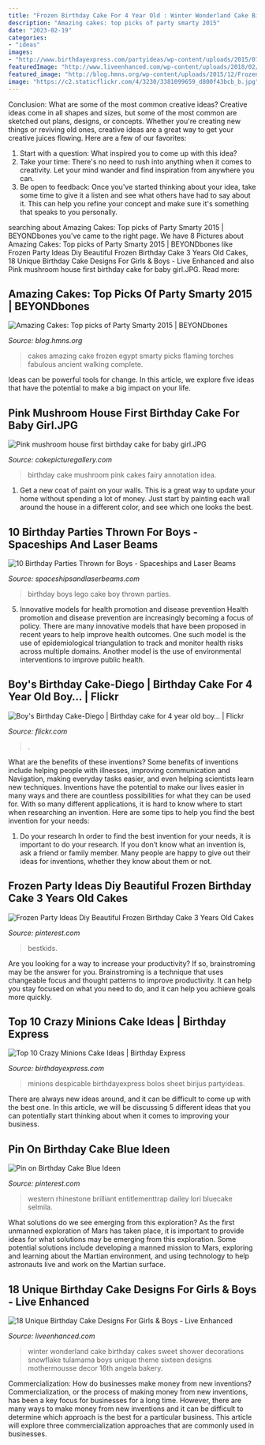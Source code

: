 ```yaml
---
title: "Frozen Birthday Cake For 4 Year Old : Winter Wonderland Cake Birthday Cakes Sweet Shower Decorations Snowflake Tulamama Boys Unique Theme Sixteen Designs Mothermousse Decor 16th Angela Bakery"
description: "Amazing cakes: top picks of party smarty 2015"
date: "2023-02-19"
categories:
- "ideas"
images:
- "http://www.birthdayexpress.com/partyideas/wp-content/uploads/2015/07/Minions-cake-11-991x1024.jpg"
featuredImage: "http://www.liveenhanced.com/wp-content/uploads/2018/02/Winter-Wonderland-Cakes-1.jpg"
featured_image: "http://blog.hmns.org/wp-content/uploads/2015/12/Frozen.jpg"
image: "https://c2.staticflickr.com/4/3230/3381099659_d800f43bcb_b.jpg"
---
```



Conclusion: What are some of the most common creative ideas?
Creative ideas come in all shapes and sizes, but some of the most common are sketched out plans, designs, or concepts. Whether you're creating new things or reviving old ones, creative ideas are a great way to get your creative juices flowing. Here are a few of our favorites:
1. Start with a question: What inspired you to come up with this idea?
2. Take your time: There's no need to rush into anything when it comes to creativity. Let your mind wander and find inspiration from anywhere you can.
3. Be open to feedback: Once you've started thinking about your idea, take some time to give it a listen and see what others have had to say about it. This can help you refine your concept and make sure it's something that speaks to you personally.

	

		
searching about Amazing Cakes: Top picks of Party Smarty 2015 | BEYONDbones you've came to the right page. We have 8 Pictures about Amazing Cakes: Top picks of Party Smarty 2015 | BEYONDbones like Frozen Party Ideas Diy Beautiful Frozen Birthday Cake 3 Years Old Cakes, 18 Unique Birthday Cake Designs For Girls &amp; Boys - Live Enhanced and also Pink mushroom house first birthday cake for baby girl.JPG. Read more:
		
    
## Amazing Cakes: Top Picks Of Party Smarty 2015 | BEYONDbones

<img loading=lazy src="http://blog.hmns.org/wp-content/uploads/2015/12/Frozen.jpg" onerror="this.onerror=null;this.src='https://tse1.mm.bing.net/th?id=OIP._AguVLjgyEu0Z7EPOCWbIwHaNF&amp;pid=15.1';" alt="Amazing Cakes: Top picks of Party Smarty 2015 | BEYONDbones">

_Source: blog.hmns.org_

>cakes amazing cake frozen egypt smarty picks flaming torches fabulous ancient walking complete. 

	

Ideas can be powerful tools for change. In this article, we explore five ideas that have the potential to make a big impact on your life.

    
## Pink Mushroom House First Birthday Cake For Baby Girl.JPG

<img loading=lazy src="http://www.cakepicturegallery.com/d/60839-2/Pink+mushroom+house+first+birthday+cake+for+baby+girl.JPG" onerror="this.onerror=null;this.src='https://tse1.mm.bing.net/th?id=OIP.siuGIXaDuuVQNpF3OR1MMAHaKM&amp;pid=15.1';" alt="Pink mushroom house first birthday cake for baby girl.JPG">

_Source: cakepicturegallery.com_

>birthday cake mushroom pink cakes fairy annotation idea. 

	

1. Get a new coat of paint on your walls. This is a great way to update your home without spending a lot of money. Just start by painting each wall around the house in a different color, and see which one looks the best.

    
## 10 Birthday Parties Thrown For Boys - Spaceships And Laser Beams

<img loading=lazy src="http://spaceshipsandlaserbeams.com/wp-content/uploads/2015/09/5-Boys-Lego-Birthday-Party-Cake.jpg" onerror="this.onerror=null;this.src='https://tse3.mm.bing.net/th?id=OIP.kbIpqM5PdtYNbIpWjbSpOAHaLH&amp;pid=15.1';" alt="10 Birthday Parties Thrown for Boys - Spaceships and Laser Beams">

_Source: spaceshipsandlaserbeams.com_

>birthday boys lego cake boy thrown parties. 

	

5) Innovative models for health promotion and disease prevention
Health promotion and disease prevention are increasingly becoming a focus of policy. There are many innovative models that have been proposed in recent years to help improve health outcomes. One such model is the use of epidemiological triangulation to track and monitor health risks across multiple domains. Another model is the use of environmental interventions to improve public health.

    
## Boy&#039;s Birthday Cake-Diego | Birthday Cake For 4 Year Old Boy… | Flickr

<img loading=lazy src="https://c2.staticflickr.com/4/3230/3381099659_d800f43bcb_b.jpg" onerror="this.onerror=null;this.src='https://tse3.mm.bing.net/th?id=OIP.Ox58MByGV0gMZTt6cRoXhAHaFj&amp;pid=15.1';" alt="Boy&#039;s Birthday Cake-Diego | Birthday cake for 4 year old boy… | Flickr">

_Source: flickr.com_

>. 

	

What are the benefits of these inventions?
Some benefits of inventions include helping people with illnesses, improving communication and Navigation, making everyday tasks easier, and even helping scientists learn new techniques. Inventions have the potential to make our lives easier in many ways and there are countless possibilities for what they can be used for. With so many different applications, it is hard to know where to start when researching an invention. Here are some tips to help you find the best invention for your needs:
1) Do your research
In order to find the best invention for your needs, it is important to do your research. If you don’t know what an invention is, ask a friend or family member. Many people are happy to give out their ideas for inventions, whether they know about them or not.

    
## Frozen Party Ideas Diy Beautiful Frozen Birthday Cake 3 Years Old Cakes

<img loading=lazy src="https://i.pinimg.com/736x/f9/29/3b/f9293b53332740704aea63328974bd42.jpg" onerror="this.onerror=null;this.src='https://tse1.mm.bing.net/th?id=OIP.Q6xkMsG8u5Ak2Sj7Dl5OTAHaJ3&amp;pid=15.1';" alt="Frozen Party Ideas Diy Beautiful Frozen Birthday Cake 3 Years Old Cakes">

_Source: pinterest.com_

>bestkids. 

	

Are you looking for a way to increase your productivity? If so, brainstroming may be the answer for you. Brainstroming is a technique that uses changeable focus and thought patterns to improve productivity. It can help you stay focused on what you need to do, and it can help you achieve goals more quickly.

    
## Top 10 Crazy Minions Cake Ideas | Birthday Express

<img loading=lazy src="http://www.birthdayexpress.com/partyideas/wp-content/uploads/2015/07/Minions-cake-11-991x1024.jpg" onerror="this.onerror=null;this.src='https://tse2.mm.bing.net/th?id=OIP.thLrrIHA8-8y8JJvq6tSEAHaHp&amp;pid=15.1';" alt="Top 10 Crazy Minions Cake Ideas | Birthday Express">

_Source: birthdayexpress.com_

>minions despicable birthdayexpress bolos sheet birijus partyideas. 

	

There are always new ideas around, and it can be difficult to come up with the best one. In this article, we will be discussing 5 different ideas that you can potentially start thinking about when it comes to improving your business.

    
## Pin On Birthday Cake Blue Ideen

<img loading=lazy src="https://i.pinimg.com/736x/54/f9/19/54f919b7b1a70d5d45d4cf05f2a64889.jpg" onerror="this.onerror=null;this.src='https://tse2.mm.bing.net/th?id=OIP.ARUYo1lOAP1pcKlNjX6FUwHaLH&amp;pid=15.1';" alt="Pin on Birthday Cake Blue Ideen">

_Source: pinterest.com_

>western rhinestone brilliant entitlementtrap dailey lori bluecake selmila. 

	

What solutions do we see emerging from this exploration?
As the first unmanned exploration of Mars has taken place, it is important to provide ideas for what solutions may be emerging from this exploration. Some potential solutions include developing a manned mission to Mars, exploring and learning about the Martian environment, and using technology to help astronauts live and work on the Martian surface.

    
## 18 Unique Birthday Cake Designs For Girls &amp; Boys - Live Enhanced

<img loading=lazy src="http://www.liveenhanced.com/wp-content/uploads/2018/02/Winter-Wonderland-Cakes-1.jpg" onerror="this.onerror=null;this.src='https://tse2.mm.bing.net/th?id=OIP.iLw68BCfenpFTe84ge7B1QHaLY&amp;pid=15.1';" alt="18 Unique Birthday Cake Designs For Girls &amp; Boys - Live Enhanced">

_Source: liveenhanced.com_

>winter wonderland cake birthday cakes sweet shower decorations snowflake tulamama boys unique theme sixteen designs mothermousse decor 16th angela bakery. 

	

Commercialization: How do businesses make money from new inventions?
Commercialization, or the process of making money from new inventions, has been a key focus for businesses for a long time. However, there are many ways to make money from new inventions and it can be difficult to determine which approach is the best for a particular business. This article will explore three commercialization approaches that are commonly used in businesses.

